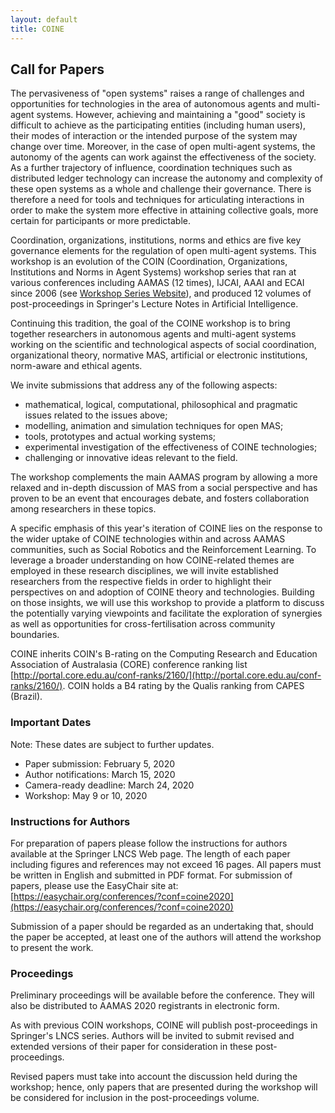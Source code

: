```yaml
---
layout: default
title: COINE
---
```


## Call for Papers

The pervasiveness of "open systems" raises a range of challenges and opportunities for technologies in the area of autonomous agents and multi-agent systems. However, achieving and maintaining a "good" society is difficult to achieve as the participating entities (including human users), their modes of interaction or the intended purpose of the system may change over time. Moreover, in the case of open multi-agent systems, the autonomy of the agents can work against the effectiveness of the society. As a further trajectory of influence, coordination techniques such as distributed ledger technology can increase the autonomy and complexity of these open systems as a whole and challenge their governance. There is therefore a need for tools and techniques for articulating interactions in order to make the system more effective in attaining collective goals, more certain for participants or more predictable.

Coordination, organizations, institutions, norms and ethics are five key governance elements for the regulation of open multi-agent systems. This workshop is an evolution of the COIN (Coordination, Organizations, Institutions and Norms in Agent Systems) workshop series that ran at various conferences including AAMAS (12 times), IJCAI, AAAI and ECAI since 2006 (see [Workshop Series Website](http://www2.pcs.usp.br/~coin)), and produced 12 volumes of post-proceedings in Springer's Lecture Notes in Artificial Intelligence.

Continuing this tradition, the goal of the COINE workshop is to bring together researchers in autonomous agents and multi-agent systems working on the scientific and technological aspects of social coordination, organizational theory, normative MAS, artificial or electronic institutions, norm-aware and ethical agents.

We invite submissions that address any of the following aspects:
- mathematical, logical, computational, philosophical and pragmatic issues related to
the issues above;
- modelling, animation and simulation techniques for open MAS;
- tools, prototypes and actual working systems;
- experimental investigation of the effectiveness of COINE technologies;
- challenging or innovative ideas relevant to the field.

The workshop complements the main AAMAS program by allowing a more relaxed and in-depth discussion of MAS from a social perspective and has proven to be an event that encourages debate, and fosters collaboration among researchers in these topics.

A specific emphasis of this year's iteration of COINE lies on the response to the wider uptake of COINE technologies within and across AAMAS communities, such as Social Robotics and the Reinforcement Learning. To leverage a broader understanding on how COINE-related themes are employed in these research disciplines, we will invite established researchers from the respective fields in order to highlight their perspectives on and adoption of COINE theory and technologies. Building on those insights, we will use this workshop to provide a platform to discuss the potentially varying viewpoints and facilitate the exploration of synergies as well as opportunities for cross-fertilisation across community boundaries.

COINE inherits COIN's B-rating on the Computing Research and Education Association of Australasia (CORE) conference ranking list [http://portal.core.edu.au/conf-ranks/2160/](http://portal.core.edu.au/conf-ranks/2160/). COIN holds a B4 rating by the Qualis ranking from CAPES (Brazil).


### Important Dates

Note: These dates are subject to further updates.

- Paper submission: February 5, 2020
- Author notifications: March 15, 2020
- Camera-ready deadline: March 24, 2020
- Workshop: May 9 or 10, 2020

<!---
- February 7, 2020 February 17, 2017: Deadline for paper submissions
- March 2, 2017 March 15, 2017: Paper notifications sent
- March 9, 2017 March 22, 2017: Camera-ready copy due
- ~~May 8 or 9, 2017: Date of workshop 
-->

### Instructions for Authors

For preparation of papers please follow the instructions for authors available at the Springer LNCS Web page. The length of each paper including figures and references may not exceed 16 pages. All papers must be written in English and submitted in PDF format. For submission of papers, please use the EasyChair site at: [https://easychair.org/conferences/?conf=coine2020](https://easychair.org/conferences/?conf=coine2020)

Submission of a paper should be regarded as an undertaking that, should the paper be accepted, at least one of the authors will attend the workshop to present the work. 

### Proceedings

Preliminary proceedings will be available before the conference. They will also be distributed to AAMAS 2020 registrants in electronic form. 

As with previous COIN workshops, COINE will publish post-proceedings in Springer's LNCS series. Authors will be invited to submit revised and extended versions of their paper for consideration in these post-proceedings. 

Revised papers must take into account the discussion held during the workshop; hence, only papers that are presented during the workshop will be considered for inclusion in the post-proceedings volume.

